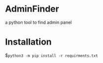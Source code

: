 # AdminFinder
a python tool to find admin panel
<h1>Installation</h1>
$<code>python3 -m pip install -r requirments.txt</code>
